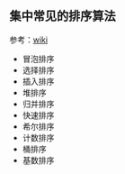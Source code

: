 ## 集中常见的排序算法

参考：[wiki](https://zh.wikipedia.org/wiki/%E6%8E%92%E5%BA%8F%E7%AE%97%E6%B3%95)

* 冒泡排序
* 选择排序
* 插入排序
* 堆排序
* 归并排序
* 快速排序
* 希尔排序
* 计数排序
* 桶排序
* 基数排序


